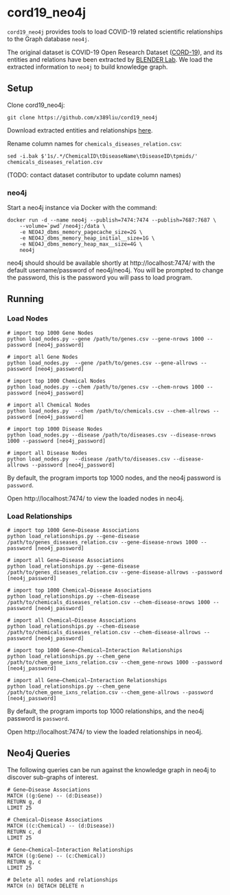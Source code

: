 # cord19_neo4j

`cord19_neo4j` provides tools to load COVID-19 related scientific relationships to the Graph database `neo4j`.

The original dataset is COVID-19 Open Research Dataset ([CORD-19](https://pages.semanticscholar.org/coronavirus-research)),
and its entities and relations have been extracted by [BLENDER Lab](http://blender.cs.illinois.edu/covid19/).
We load the extracted information to `neo4j` to build knowledge graph.

## Setup

Clone cord19_neo4j:

```
git clone https://github.com/x389liu/cord19_neo4j
```

Download extracted entities and relationships [here](http://blender.cs.illinois.edu/covid19/).

Rename column names for `chemicals_diseases_relation.csv`:

```
sed -i.bak $'1s/.*/ChemicalID\tDiseaseName\tDiseaseID\tpmids/' chemicals_diseases_relation.csv
```

(TODO: contact dataset contributor to update column names)

### neo4j

Start a neo4j instance via Docker with the command:

```
docker run -d --name neo4j --publish=7474:7474 --publish=7687:7687 \
    --volume=`pwd`/neo4j:/data \
    -e NEO4J_dbms_memory_pagecache_size=2G \
    -e NEO4J_dbms_memory_heap_initial__size=1G \
    -e NEO4J_dbms_memory_heap_max__size=4G \
    neo4j
```

neo4j should should be available shortly at http://localhost:7474/ with the default username/password of neo4j/neo4j. 
You will be prompted to change the password, this is the password you will pass to load program.

## Running

### Load Nodes

```
# import top 1000 Gene Nodes
python load_nodes.py --gene /path/to/genes.csv --gene-nrows 1000 --password [neo4j_password]

# import all Gene Nodes
python load_nodes.py  --gene /path/to/genes.csv --gene-allrows --password [neo4j_password]

# import top 1000 Chemical Nodes
python load_nodes.py --chem /path/to/genes.csv --chem-nrows 1000 --password [neo4j_password]

# import all Chemical Nodes
python load_nodes.py  --chem /path/to/chemicals.csv --chem-allrows --password [neo4j_password]

# import top 1000 Disease Nodes
python load_nodes.py --disease /path/to/diseases.csv --disease-nrows 1000 --password [neo4j_password]

# import all Disease Nodes
python load_nodes.py  --disease /path/to/diseases.csv --disease-allrows --password [neo4j_password]

```

By default, the program imports top 1000 nodes, and the neo4j password is `password`.

Open http://localhost:7474/ to view the loaded nodes in neo4j.

### Load Relationships

```
# import top 1000 Gene–Disease Associations
python load_relationships.py --gene-disease /path/to/genes_diseases_relation.csv --gene-disease-nrows 1000 --password [neo4j_password]

# import all Gene–Disease Associations
python load_relationships.py --gene-disease /path/to/genes_diseases_relation.csv --gene-disease-allrows --password [neo4j_password]

# import top 1000 Chemical–Disease Associations
python load_relationships.py --chem-disease /path/to/chemicals_diseases_relation.csv --chem-disease-nrows 1000 --password [neo4j_password]

# import all Chemical–Disease Associations
python load_relationships.py --chem-disease /path/to/chemicals_diseases_relation.csv --chem-disease-allrows --password [neo4j_password]

# import top 1000 Gene–Chemical–Interaction Relationships
python load_relationships.py --chem_gene /path/to/chem_gene_ixns_relation.csv --chem_gene-nrows 1000 --password [neo4j_password]

# import all Gene–Chemical–Interaction Relationships
python load_relationships.py --chem_gene /path/to/chem_gene_ixns_relation.csv --chem_gene-allrows --password [neo4j_password]
```

By default, the program imports top 1000 relationships, and the neo4j password is `password`.

Open http://localhost:7474/ to view the loaded relationships in neo4j.

## Neo4j Queries

The following queries can be run against the knowledge graph in neo4j to discover sub-graphs of interest.

```
# Gene–Disease Associations
MATCH ((g:Gene) -- (d:Disease))
RETURN g, d
LIMIT 25

# Chemical–Disease Associations
MATCH ((c:Chemical) -- (d:Disease))
RETURN c, d
LIMIT 25

# Gene–Chemical–Interaction Relationships
MATCH ((g:Gene) -- (c:Chemical))
RETURN g, c
LIMIT 25

# Delete all nodes and relationships
MATCH (n) DETACH DELETE n
```

